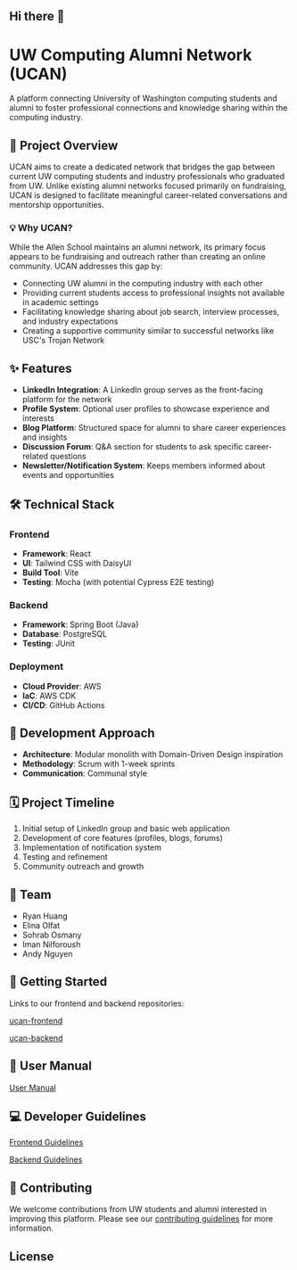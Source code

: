 ## Hi there 👋

<!--

**Here are some ideas to get you started:**

🙋‍♀️ A short introduction - what is your organization all about?
🌈 Contribution guidelines - how can the community get involved?
👩‍💻 Useful resources - where can the community find your docs? Is there anything else the community should know?
🍿 Fun facts - what does your team eat for breakfast?
🧙 Remember, you can do mighty things with the power of [Markdown](https://docs.github.com/github/writing-on-github/getting-started-with-writing-and-formatting-on-github/basic-writing-and-formatting-syntax)
-->

# UW Computing Alumni Network (UCAN)

A platform connecting University of Washington computing students and alumni to foster professional connections and knowledge sharing within the computing industry.

## 🧭 Project Overview

UCAN aims to create a dedicated network that bridges the gap between current UW computing students and industry professionals who graduated from UW. Unlike existing alumni networks focused primarily on fundraising, UCAN is designed to facilitate meaningful career-related conversations and mentorship opportunities.

### 💡 Why UCAN?

While the Allen School maintains an alumni network, its primary focus appears to be fundraising and outreach rather than creating an online community. UCAN addresses this gap by:

- Connecting UW alumni in the computing industry with each other
- Providing current students access to professional insights not available in academic settings
- Facilitating knowledge sharing about job search, interview processes, and industry expectations
- Creating a supportive community similar to successful networks like USC's Trojan Network

## ✨ Features

- **LinkedIn Integration**: A LinkedIn group serves as the front-facing platform for the network
- **Profile System**: Optional user profiles to showcase experience and interests
- **Blog Platform**: Structured space for alumni to share career experiences and insights
- **Discussion Forum**: Q&A section for students to ask specific career-related questions
- **Newsletter/Notification System**: Keeps members informed about events and opportunities

## 🛠️ Technical Stack

### Frontend
- **Framework**: React
- **UI**: Tailwind CSS with DaisyUI
- **Build Tool**: Vite
- **Testing**: Mocha (with potential Cypress E2E testing)

### Backend
- **Framework**: Spring Boot (Java)
- **Database**: PostgreSQL
- **Testing**: JUnit

### Deployment
- **Cloud Provider**: AWS
- **IaC**: AWS CDK
- **CI/CD**: GitHub Actions

## 🧱 Development Approach

- **Architecture**: Modular monolith with Domain-Driven Design inspiration
- **Methodology**: Scrum with 1-week sprints
- **Communication**: Communal style

## 🗓️ Project Timeline

1. Initial setup of LinkedIn group and basic web application
2. Development of core features (profiles, blogs, forums)
3. Implementation of notification system
4. Testing and refinement
5. Community outreach and growth

## 👥 Team

- Ryan Huang
- Elina Olfat
- Sohrab Osmany
- Iman Nilforoush
- Andy Nguyen

## 🚀 Getting Started

Links to our frontend and backend repositories:

[ucan-frontend](https://github.com/ucan-app/ucan-frontend)

[ucan-backend](https://github.com/ucan-app/ucan-backend)

## 📖 User Manual

[User Manual](https://github.com/ucan-app/.github/blob/main/user-manual.md)

## 💻 Developer Guidelines

[Frontend Guidelines](https://github.com/ucan-app/ucan-frontend/blob/main/frontend-developer-guidelines.md)

[Backend Guidelines](https://github.com/ucan-app/ucan-backend/blob/main/backend-developer-guidelines.md)

## 🤝 Contributing

We welcome contributions from UW students and alumni interested in improving this platform. Please see our [contributing guidelines](CONTRIBUTING.md) for more information.

## License
